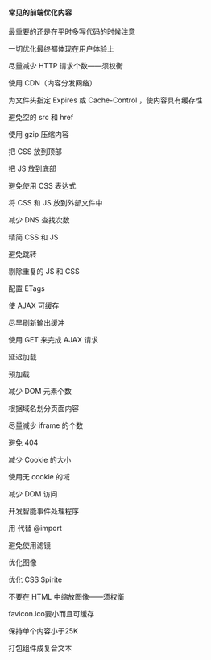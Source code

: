 #### 常见的前端优化内容

最重要的还是在平时多写代码的时候注意

一切优化最终都体现在用户体验上

尽量减少 HTTP 请求个数——须权衡

使用 CDN（内容分发网络）

为文件头指定 Expires 或 Cache-Control ，使内容具有缓存性

避免空的 src 和 href

使用 gzip 压缩内容

把 CSS 放到顶部

把 JS 放到底部

避免使用 CSS 表达式

将 CSS 和 JS 放到外部文件中

减少 DNS 查找次数

精简 CSS 和 JS

避免跳转

剔除重复的 JS 和 CSS

配置 ETags

使 AJAX 可缓存

尽早刷新输出缓冲

使用 GET 来完成 AJAX 请求

延迟加载

预加载

减少 DOM 元素个数

根据域名划分页面内容

尽量减少 iframe 的个数

避免 404

减少 Cookie 的大小

使用无 cookie 的域

减少 DOM 访问

开发智能事件处理程序

用 <link> 代替 @import

避免使用滤镜

优化图像

优化 CSS Spirite

不要在 HTML 中缩放图像——须权衡

favicon.ico要小而且可缓存

保持单个内容小于25K

打包组件成复合文本